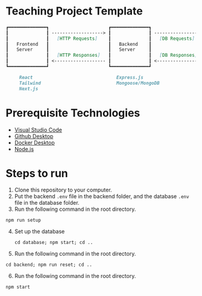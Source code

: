 # Teaching Project Template
```md
┏━━━━━━━━━━━━━━┓                      ┏━━━━━━━━━━━━━━┓                    ┏━━━━━━━━━━━━━━┓
┃              ┃ -------------------> ┃              ┃ -----------------> ┃              ┃
┃              ┃   [HTTP Requests]    ┃              ┃   [DB Requests]    ┃              ┃
┃   Frontend   ┃                      ┃   Backend    ┃                    ┃   Database   ┃
┃   Server     ┃                      ┃   Server     ┃                    ┃   Instance   ┃
┃              ┃   [HTTP Responses]   ┃              ┃   [DB Responses]   ┃              ┃
┃              ┃ <------------------- ┃              ┃ <----------------- ┃              ┃
┗━━━━━━━━━━━━━━┛                      ┗━━━━━━━━━━━━━━┛                    ┗━━━━━━━━━━━━━━┛

     React                               Express.js                           MongoDB
     Tailwind                            Mongoose/MongoDB                     Docker
     Next.js                             
```
# Prerequisite Technologies
- [Visual Studio Code](https://code.visualstudio.com/download)
- [Github Desktop](https://desktop.github.com/download/)
- [Docker Desktop](https://docs.docker.com/get-started/get-docker/)
- [Node.js](https://nodejs.org/en/download)

# Steps to run
1. Clone this repository to your computer.
2. Put the backend `.env` file in the backend folder, and the database `.env` file in the database folder.
3. Run the following command in the root directory.
```
npm run setup
```
4. Set up the database
   ```
   cd database; npm start; cd ..
   ```
5. Run the following command in the root directory.
```
cd backend; npm run reset; cd ..
```
6. Run the following command in the root directory.
```
npm start
```
